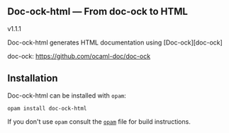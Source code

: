 Doc-ock-html — From doc-ock to HTML
------------------------------------
v1.1.1

Doc-ock-html generates HTML documentation using [Doc-ock][doc-ock]

doc-ock: https://github.com/ocaml-doc/doc-ock

## Installation

Doc-ock-html can be installed with `opam`:

    opam install doc-ock-html

If you don't use `opam` consult the [`opam`](opam) file for build instructions.



